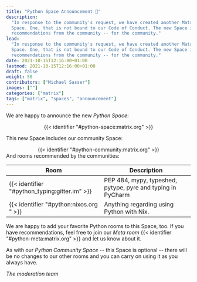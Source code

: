 ```yaml
---
title: "Python Space Announcement 🎉"
description:
  "In response to the community's request, we have created another Matrix
  Space. One, that is not bound to our Code of Conduct. The new Space includes
  recommendations from the community -- for the community."
lead:
  "In response to the community's request, we have created another Matrix
  Space. One, that is not bound to our Code of Conduct. The new Space includes
  recommendations from the community -- for the community."
date: 2021-10-15T12:16:00+01:00
lastmod: 2021-10-15T12:16:00+01:00
draft: false
weight: 50
contributors: ["Michael Sasser"]
images: [""]
categories: ["matrix"]
tags: ["matrix", "spaces", "announcement"]
---
```


We are happy to announce the new _Python Space_:

<center>
{{< identifier "#python-space:matrix.org" >}}
</center>

This new Space includes our community Space:

<center>
{{< identifier "#python-community:matrix.org" >}}
</center>
And rooms recommended by the communities:

| Room                                          | Description                                                 |
| --------------------------------------------- | ----------------------------------------------------------- |
| {{< identifier "#python_typing:gitter.im" >}} | PEP 484, mypy, typeshed, pytype, pyre and typing in PyCharm |
| {{< identifier "#python:nixos.org " >}}       | Anything regarding using Python with Nix.                   |

We are happy to add your favorite Python rooms to this Space, too. If you have
recommendations, feel free to join our _Meta room_
{{< identifier "#python-meta:matrix.org" >}} and let us know about it.

As with our _Python Community Space_ -- this Space is optional -- there will be
no changes to our other rooms and you can carry on using it as you always have.

<!-- markdownlint-disable-next-line MD036 -->
_The moderation team_
